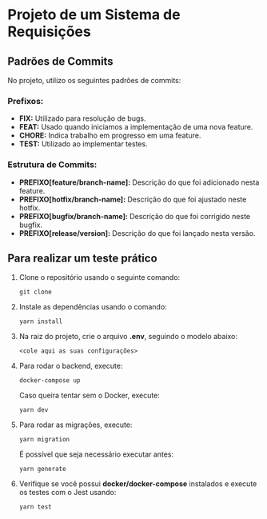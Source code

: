 <h1>Projeto de um Sistema de Requisições</h1>

<h2>Padrões de Commits</h2>
<p>No projeto, utilizo os seguintes padrões de commits:</p>

<h3>Prefixos:</h3>
    <ul>
        <li><strong>FIX:</strong> Utilizado para resolução de bugs.</li>
        <li><strong>FEAT:</strong> Usado quando iniciamos a implementação de uma nova feature.</li>
        <li><strong>CHORE:</strong> Indica trabalho em progresso em uma feature.</li>
        <li><strong>TEST:</strong> Utilizado ao implementar testes.</li>
    </ul>

<h3>Estrutura de Commits:</h3>
    <ul>
        <li><strong>PREFIXO[feature/branch-name]:</strong> Descrição do que foi adicionado nesta feature.</li>
        <li><strong>PREFIXO[hotfix/branch-name]:</strong> Descrição do que foi ajustado neste hotfix.</li>
        <li><strong>PREFIXO[bugfix/branch-name]:</strong> Descrição do que foi corrigido neste bugfix.</li>
        <li><strong>PREFIXO[release/version]:</strong> Descrição do que foi lançado nesta versão.</li>
    </ul>


<h2>Para realizar um teste prático</h2>

<ol>
    <li>Clone o repositório usando o seguinte comando:</li>
    <pre><code>git clone <URL_DO_REPOSITÓRIO></code></pre>

<li>Instale as dependências usando o comando:</li>
    <pre><code>yarn install</code></pre>

<li>Na raiz do projeto, crie o arquivo <strong>.env</strong>, seguindo o modelo abaixo:</li>
    <pre><code>&lt;cole aqui as suas configurações&gt;</code></pre>

<li>Para rodar o backend, execute:</li>
    <pre><code>docker-compose up</code></pre>
    <p>Caso queira tentar sem o Docker, execute:</p>
    <pre><code>yarn dev</code></pre>

<li>Para rodar as migrações, execute:</li>
    <pre><code>yarn migration</code></pre>
    <p>É possível que seja necessário executar antes:</p>
    <pre><code>yarn generate</code></pre>

<li>Verifique se você possui <strong>docker/docker-compose</strong> instalados e execute os testes com o Jest usando:</li>
    <pre><code>yarn test</code></pre>
</ol>